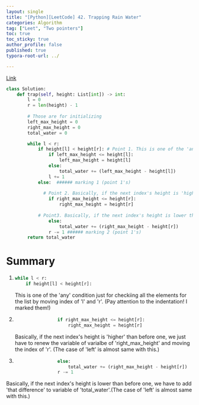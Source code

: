 ```yaml
---
layout: single
title: "[Python][LeetCode] 42. Trapping Rain Water"
categories: Algorithm
tag: ["Leet", "Two pointers"]
toc: true
toc_sticky: true
author_profile: false
published: true
typora-root-url: ../

---
```


[Link](https://leetcode.com/problems/trapping-rain-water/description/)

```python
class Solution:
    def trap(self, height: List[int]) -> int:
        l = 0
        r = len(height) - 1
        
        # Those are for initializing 
        left_max_height = 0
        right_max_height = 0
        total_water = 0

        while l < r: 
            if height[l] < height[r]: # Point 1. This is one of the 'any' condition just for checkiing all the elements for the list.
                if left_max_height <= height[l]:
                    left_max_height = height[l]
                else:
                    total_water += (left_max_height - height[l])
                l += 1  
            else:  ###### marking 1 (point 1's)
              
              # Point 2. Basically, if the next index's height is 'higher' than before one, we just have to renew the variable of varialbe of 'right_max_height' and moving the index of 'r'.
                if right_max_height <= height[r]:
                    right_max_height = height[r]
                    
            # Point3. Basically, if the next index's height is lower than before one, we have to add 'that difference' to variable of 'total_water'.
                else: 
                    total_water += (right_max_height - height[r]) 
                r -= 1 ###### marking 2 (point 1's)
        return total_water

```

# Summary

1. ```python
   while l < r: 
       if height[l] < height[r]: 
   ```

   This is one of the 'any' condition just for checkiing all the elements for the list by moving index of 'l' and 'r'. (Pay attention to the indentation! I marked them!)

2. ```python
                   if right_max_height <= height[r]:
                       right_max_height = height[r]
   ```

   Basically, if the next index's height is 'higher' than before one, we just have to renew the variable of varialbe of 'right_max_height' and moving the index of 'r'. (The case of 'left' is almost same with this.)

3. ```python
                   else: 
                       total_water += (right_max_height - height[r]) 
                   r -= 1 
   ```

Basically, if the next index's height is lower than before one, we have to add 'that difference' to variable of 'total_water'.(The case of 'left' is almost same with this.)